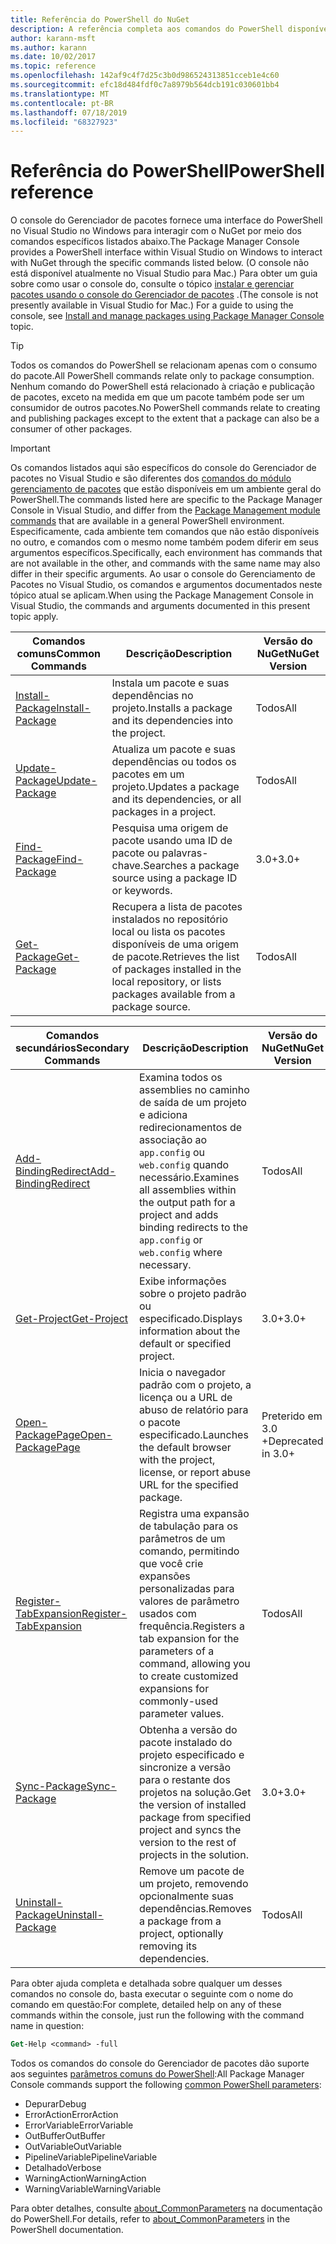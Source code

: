 ```yaml
---
title: Referência do PowerShell do NuGet
description: A referência completa aos comandos do PowerShell disponíveis no console do Gerenciador de pacotes NuGet no Visual Studio.
author: karann-msft
ms.author: karann
ms.date: 10/02/2017
ms.topic: reference
ms.openlocfilehash: 142af9c4f7d25c3b0d986524313851cceb1e4c60
ms.sourcegitcommit: efc18d484fdf0c7a8979b564dcb191c030601bb4
ms.translationtype: MT
ms.contentlocale: pt-BR
ms.lasthandoff: 07/18/2019
ms.locfileid: "68327923"
---
```

# <a name="powershell-reference"></a><span data-ttu-id="ae26e-103">Referência do PowerShell</span><span class="sxs-lookup"><span data-stu-id="ae26e-103">PowerShell reference</span></span>

<span data-ttu-id="ae26e-104">O console do Gerenciador de pacotes fornece uma interface do PowerShell no Visual Studio no Windows para interagir com o NuGet por meio dos comandos específicos listados abaixo.</span><span class="sxs-lookup"><span data-stu-id="ae26e-104">The Package Manager Console provides a PowerShell interface within Visual Studio on Windows to interact with NuGet through the specific commands listed below.</span></span> <span data-ttu-id="ae26e-105">(O console não está disponível atualmente no Visual Studio para Mac.) Para obter um guia sobre como usar o console do, consulte o tópico [instalar e gerenciar pacotes usando o console do Gerenciador de pacotes](../consume-packages/install-use-packages-powershell.md) .</span><span class="sxs-lookup"><span data-stu-id="ae26e-105">(The console is not presently available in Visual Studio for Mac.) For a guide to using the console, see [Install and manage packages using Package Manager Console](../consume-packages/install-use-packages-powershell.md) topic.</span></span>

> [!Tip]
> <span data-ttu-id="ae26e-106">Todos os comandos do PowerShell se relacionam apenas com o consumo do pacote.</span><span class="sxs-lookup"><span data-stu-id="ae26e-106">All PowerShell commands relate only to package consumption.</span></span> <span data-ttu-id="ae26e-107">Nenhum comando do PowerShell está relacionado à criação e publicação de pacotes, exceto na medida em que um pacote também pode ser um consumidor de outros pacotes.</span><span class="sxs-lookup"><span data-stu-id="ae26e-107">No PowerShell commands relate to creating and publishing packages except to the extent that a package can also be a consumer of other packages.</span></span>

> [!Important]
> <span data-ttu-id="ae26e-108">Os comandos listados aqui são específicos do console do Gerenciador de pacotes no Visual Studio e são diferentes dos [comandos do módulo gerenciamento de pacotes](/powershell/module/packagemanagement/?view=powershell-6) que estão disponíveis em um ambiente geral do PowerShell.</span><span class="sxs-lookup"><span data-stu-id="ae26e-108">The commands listed here are specific to the Package Manager Console in Visual Studio, and differ from the [Package Management module commands](/powershell/module/packagemanagement/?view=powershell-6) that are available in a general PowerShell environment.</span></span> <span data-ttu-id="ae26e-109">Especificamente, cada ambiente tem comandos que não estão disponíveis no outro, e comandos com o mesmo nome também podem diferir em seus argumentos específicos.</span><span class="sxs-lookup"><span data-stu-id="ae26e-109">Specifically, each environment has commands that are not available in the other, and commands with the same name may also differ in their specific arguments.</span></span> <span data-ttu-id="ae26e-110">Ao usar o console do Gerenciamento de Pacotes no Visual Studio, os comandos e argumentos documentados neste tópico atual se aplicam.</span><span class="sxs-lookup"><span data-stu-id="ae26e-110">When using the Package Management Console in Visual Studio, the commands and arguments documented in this present topic apply.</span></span>

| <span data-ttu-id="ae26e-111">Comandos comuns</span><span class="sxs-lookup"><span data-stu-id="ae26e-111">Common Commands</span></span> | <span data-ttu-id="ae26e-112">Descrição</span><span class="sxs-lookup"><span data-stu-id="ae26e-112">Description</span></span> | <span data-ttu-id="ae26e-113">Versão do NuGet</span><span class="sxs-lookup"><span data-stu-id="ae26e-113">NuGet Version</span></span> |
| --- | --- | --- |
| [<span data-ttu-id="ae26e-114">Install-Package</span><span class="sxs-lookup"><span data-stu-id="ae26e-114">Install-Package</span></span>](ps-reference/ps-ref-install-package.md) | <span data-ttu-id="ae26e-115">Instala um pacote e suas dependências no projeto.</span><span class="sxs-lookup"><span data-stu-id="ae26e-115">Installs a package and its dependencies into the project.</span></span> | <span data-ttu-id="ae26e-116">Todos</span><span class="sxs-lookup"><span data-stu-id="ae26e-116">All</span></span> |
| [<span data-ttu-id="ae26e-117">Update-Package</span><span class="sxs-lookup"><span data-stu-id="ae26e-117">Update-Package</span></span>](ps-reference/ps-ref-update-package.md) | <span data-ttu-id="ae26e-118">Atualiza um pacote e suas dependências ou todos os pacotes em um projeto.</span><span class="sxs-lookup"><span data-stu-id="ae26e-118">Updates a package and its dependencies, or all packages in a project.</span></span> | <span data-ttu-id="ae26e-119">Todos</span><span class="sxs-lookup"><span data-stu-id="ae26e-119">All</span></span> |
| [<span data-ttu-id="ae26e-120">Find-Package</span><span class="sxs-lookup"><span data-stu-id="ae26e-120">Find-Package</span></span>](ps-reference/ps-ref-find-package.md) | <span data-ttu-id="ae26e-121">Pesquisa uma origem de pacote usando uma ID de pacote ou palavras-chave.</span><span class="sxs-lookup"><span data-stu-id="ae26e-121">Searches a package source using a package ID or keywords.</span></span> | <span data-ttu-id="ae26e-122">3.0+</span><span class="sxs-lookup"><span data-stu-id="ae26e-122">3.0+</span></span> |
| [<span data-ttu-id="ae26e-123">Get-Package</span><span class="sxs-lookup"><span data-stu-id="ae26e-123">Get-Package</span></span>](ps-reference/ps-ref-get-package.md) | <span data-ttu-id="ae26e-124">Recupera a lista de pacotes instalados no repositório local ou lista os pacotes disponíveis de uma origem de pacote.</span><span class="sxs-lookup"><span data-stu-id="ae26e-124">Retrieves the list of packages installed in the local repository, or lists packages available from a package source.</span></span> | <span data-ttu-id="ae26e-125">Todos</span><span class="sxs-lookup"><span data-stu-id="ae26e-125">All</span></span> |

| <span data-ttu-id="ae26e-126">Comandos secundários</span><span class="sxs-lookup"><span data-stu-id="ae26e-126">Secondary Commands</span></span> | <span data-ttu-id="ae26e-127">Descrição</span><span class="sxs-lookup"><span data-stu-id="ae26e-127">Description</span></span> | <span data-ttu-id="ae26e-128">Versão do NuGet</span><span class="sxs-lookup"><span data-stu-id="ae26e-128">NuGet Version</span></span> |
| --- | --- | --- |
| [<span data-ttu-id="ae26e-129">Add-BindingRedirect</span><span class="sxs-lookup"><span data-stu-id="ae26e-129">Add-BindingRedirect</span></span>](ps-reference/ps-ref-add-bindingredirect.md) | <span data-ttu-id="ae26e-130">Examina todos os assemblies no caminho de saída de um projeto e adiciona redirecionamentos de associação ao `app.config` ou `web.config` quando necessário.</span><span class="sxs-lookup"><span data-stu-id="ae26e-130">Examines all assemblies within the output path for a project and adds binding redirects to the `app.config` or `web.config` where necessary.</span></span> | <span data-ttu-id="ae26e-131">Todos</span><span class="sxs-lookup"><span data-stu-id="ae26e-131">All</span></span> |
| [<span data-ttu-id="ae26e-132">Get-Project</span><span class="sxs-lookup"><span data-stu-id="ae26e-132">Get-Project</span></span>](ps-reference/ps-ref-get-project.md) | <span data-ttu-id="ae26e-133">Exibe informações sobre o projeto padrão ou especificado.</span><span class="sxs-lookup"><span data-stu-id="ae26e-133">Displays information about the default or specified project.</span></span> | <span data-ttu-id="ae26e-134">3.0+</span><span class="sxs-lookup"><span data-stu-id="ae26e-134">3.0+</span></span> |
| [<span data-ttu-id="ae26e-135">Open-PackagePage</span><span class="sxs-lookup"><span data-stu-id="ae26e-135">Open-PackagePage</span></span>](ps-reference/ps-ref-open-packagepage.md) | <span data-ttu-id="ae26e-136">Inicia o navegador padrão com o projeto, a licença ou a URL de abuso de relatório para o pacote especificado.</span><span class="sxs-lookup"><span data-stu-id="ae26e-136">Launches the default browser with the project, license, or report abuse URL for the specified package.</span></span> | <span data-ttu-id="ae26e-137">Preterido em 3.0 +</span><span class="sxs-lookup"><span data-stu-id="ae26e-137">Deprecated in 3.0+</span></span> |
| [<span data-ttu-id="ae26e-138">Register-TabExpansion</span><span class="sxs-lookup"><span data-stu-id="ae26e-138">Register-TabExpansion</span></span>](ps-reference/ps-ref-register-tabexpansion.md) | <span data-ttu-id="ae26e-139">Registra uma expansão de tabulação para os parâmetros de um comando, permitindo que você crie expansões personalizadas para valores de parâmetro usados com frequência.</span><span class="sxs-lookup"><span data-stu-id="ae26e-139">Registers a tab expansion for the parameters of a command, allowing you to create customized expansions for commonly-used parameter values.</span></span> | <span data-ttu-id="ae26e-140">Todos</span><span class="sxs-lookup"><span data-stu-id="ae26e-140">All</span></span> |
| [<span data-ttu-id="ae26e-141">Sync-Package</span><span class="sxs-lookup"><span data-stu-id="ae26e-141">Sync-Package</span></span>](ps-reference/ps-ref-sync-package.md) | <span data-ttu-id="ae26e-142">Obtenha a versão do pacote instalado do projeto especificado e sincronize a versão para o restante dos projetos na solução.</span><span class="sxs-lookup"><span data-stu-id="ae26e-142">Get the version of installed package from specified project and syncs the version to the rest of projects in the solution.</span></span> | <span data-ttu-id="ae26e-143">3.0+</span><span class="sxs-lookup"><span data-stu-id="ae26e-143">3.0+</span></span> |
| [<span data-ttu-id="ae26e-144">Uninstall-Package</span><span class="sxs-lookup"><span data-stu-id="ae26e-144">Uninstall-Package</span></span>](ps-reference/ps-ref-uninstall-package.md) | <span data-ttu-id="ae26e-145">Remove um pacote de um projeto, removendo opcionalmente suas dependências.</span><span class="sxs-lookup"><span data-stu-id="ae26e-145">Removes a package from a project, optionally removing its dependencies.</span></span> | <span data-ttu-id="ae26e-146">Todos</span><span class="sxs-lookup"><span data-stu-id="ae26e-146">All</span></span> |

<span data-ttu-id="ae26e-147">Para obter ajuda completa e detalhada sobre qualquer um desses comandos no console do, basta executar o seguinte com o nome do comando em questão:</span><span class="sxs-lookup"><span data-stu-id="ae26e-147">For complete, detailed help on any of these commands within the console, just run the following with the command name in question:</span></span>

```ps
Get-Help <command> -full
```

<span data-ttu-id="ae26e-148">Todos os comandos do console do Gerenciador de pacotes dão suporte aos seguintes [parâmetros comuns do PowerShell](http://go.microsoft.com/fwlink/?LinkID=113216):</span><span class="sxs-lookup"><span data-stu-id="ae26e-148">All Package Manager Console commands support the following [common PowerShell parameters](http://go.microsoft.com/fwlink/?LinkID=113216):</span></span>

- <span data-ttu-id="ae26e-149">Depurar</span><span class="sxs-lookup"><span data-stu-id="ae26e-149">Debug</span></span>
- <span data-ttu-id="ae26e-150">ErrorAction</span><span class="sxs-lookup"><span data-stu-id="ae26e-150">ErrorAction</span></span>
- <span data-ttu-id="ae26e-151">ErrorVariable</span><span class="sxs-lookup"><span data-stu-id="ae26e-151">ErrorVariable</span></span>
- <span data-ttu-id="ae26e-152">OutBuffer</span><span class="sxs-lookup"><span data-stu-id="ae26e-152">OutBuffer</span></span>
- <span data-ttu-id="ae26e-153">OutVariable</span><span class="sxs-lookup"><span data-stu-id="ae26e-153">OutVariable</span></span>
- <span data-ttu-id="ae26e-154">PipelineVariable</span><span class="sxs-lookup"><span data-stu-id="ae26e-154">PipelineVariable</span></span>
- <span data-ttu-id="ae26e-155">Detalhado</span><span class="sxs-lookup"><span data-stu-id="ae26e-155">Verbose</span></span>
- <span data-ttu-id="ae26e-156">WarningAction</span><span class="sxs-lookup"><span data-stu-id="ae26e-156">WarningAction</span></span>
- <span data-ttu-id="ae26e-157">WarningVariable</span><span class="sxs-lookup"><span data-stu-id="ae26e-157">WarningVariable</span></span>

<span data-ttu-id="ae26e-158">Para obter detalhes, consulte [about_CommonParameters](http://go.microsoft.com/fwlink/?LinkID=113216) na documentação do PowerShell.</span><span class="sxs-lookup"><span data-stu-id="ae26e-158">For details, refer to [about_CommonParameters](http://go.microsoft.com/fwlink/?LinkID=113216) in the PowerShell documentation.</span></span>
